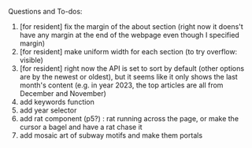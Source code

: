Questions and To-dos:
1. [for resident] fix the margin of the about section (right now it doens't have any margin at the end of the webpage even though I specified margin)
2. [for resident] make uniform width for each section (to try overflow: visible)
3. [for resident] right now the API is set to sort by default (other options are by the newest or oldest), but it seems like it only shows the last month's content (e.g. in year 2023, the top articles are all from December and November)
4. add keywords function 
5. add year selector
6. add rat component (p5?) : rat running across the page, or make the cursor a bagel and have a rat chase it
7. add mosaic art of subway motifs and make them portals
